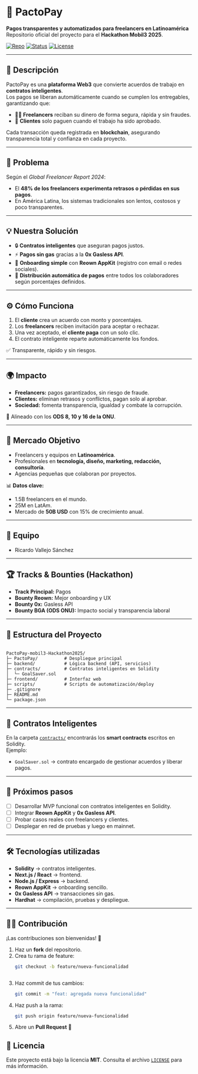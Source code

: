 # 💸 PactoPay

**Pagos transparentes y automatizados para freelancers en Latinoamérica**  
Repositorio oficial del proyecto para el **Hackathon Mobil3 2025**.

[![Repo](https://img.shields.io/badge/GitHub-TodTete-blue?logo=github)](https://github.com/TodTete/PactoPay-mobil3-Hackathon2025)
[![Status](https://img.shields.io/badge/status-en%20desarrollo-orange)](#estado)
[![License](https://img.shields.io/badge/license-MIT-green)](LICENSE)

---

## 🚀 Descripción

PactoPay es una **plataforma Web3** que convierte acuerdos de trabajo en **contratos inteligentes**.  
Los pagos se liberan automáticamente cuando se cumplen los entregables, garantizando que:

- 🧑‍💻 **Freelancers** reciban su dinero de forma segura, rápida y sin fraudes.  
- 💼 **Clientes** solo paguen cuando el trabajo ha sido aprobado.  

Cada transacción queda registrada en **blockchain**, asegurando transparencia total y confianza en cada proyecto.

---

## 📌 Problema

Según el *Global Freelancer Report 2024*:  

- El **48% de los freelancers experimenta retrasos o pérdidas en sus pagos**.  
- En América Latina, los sistemas tradicionales son lentos, costosos y poco transparentes.  

---

## 💡 Nuestra Solución

- 🔒 **Contratos inteligentes** que aseguran pagos justos.  
- ⚡ **Pagos sin gas** gracias a la **0x Gasless API**.  
- 👤 **Onboarding simple** con **Reown AppKit** (registro con email o redes sociales).  
- 🤝 **Distribución automática de pagos** entre todos los colaboradores según porcentajes definidos.  

---

## ⚙️ Cómo Funciona

1. El **cliente** crea un acuerdo con monto y porcentajes.  
2. Los **freelancers** reciben invitación para aceptar o rechazar.  
3. Una vez aceptado, el **cliente paga** con un solo clic.  
4. El contrato inteligente reparte automáticamente los fondos.  

✅ Transparente, rápido y sin riesgos.

---

## 🌍 Impacto

- **Freelancers:** pagos garantizados, sin riesgo de fraude.  
- **Clientes:** eliminan retrasos y conflictos, pagan solo al aprobar.  
- **Sociedad:** fomenta transparencia, igualdad y combate la corrupción.  

📌 Alineado con los **ODS 8, 10 y 16 de la ONU**.

---

## 🎯 Mercado Objetivo

- Freelancers y equipos en **Latinoamérica**.  
- Profesionales en **tecnología, diseño, marketing, redacción, consultoría**.  
- Agencias pequeñas que colaboran por proyectos.  

📊 **Datos clave:**  
- 1.5B freelancers en el mundo.  
- 25M en LatAm.  
- Mercado de **50B USD** con 15% de crecimiento anual.  

---

## 👥 Equipo

- Ricardo Vallejo Sánchez  

---

## 🏆 Tracks & Bounties (Hackathon)

- **Track Principal:** Pagos  
- **Bounty Reown:** Mejor onboarding y UX  
- **Bounty 0x:** Gasless API  
- **Bounty BGA (ODS ONU):** Impacto social y transparencia laboral  

---

## 📂 Estructura del Proyecto

```

PactoPay-mobil3-Hackathon2025/
├─ PactoPay/          # Despliegue principal
├─ backend/           # Lógica backend (API, servicios)
├─ contracts/         # Contratos inteligentes en Solidity
│  └─ GoalSaver.sol
├─ frontend/          # Interfaz web
├─ scripts/           # Scripts de automatización/deploy
├─ .gitignore
├─ README.md
└─ package.json

````

---

## 📜 Contratos Inteligentes

En la carpeta [`contracts/`](contracts/) encontrarás los **smart contracts** escritos en Solidity.  
Ejemplo:  
- `GoalSaver.sol` → contrato encargado de gestionar acuerdos y liberar pagos.  

---

## 🔮 Próximos pasos

- [ ] Desarrollar MVP funcional con contratos inteligentes en Solidity.  
- [ ] Integrar **Reown AppKit** y **0x Gasless API**.  
- [ ] Probar casos reales con freelancers y clientes.  
- [ ] Desplegar en red de pruebas y luego en mainnet.  

---

## 🛠️ Tecnologías utilizadas

- **Solidity** → contratos inteligentes.  
- **Next.js / React** → frontend.  
- **Node.js / Express** → backend.  
- **Reown AppKit** → onboarding sencillo.  
- **0x Gasless API** → transacciones sin gas.  
- **Hardhat** → compilación, pruebas y despliegue.  

---

## 👨‍💻 Contribución

¡Las contribuciones son bienvenidas! 🙌  

1. Haz un **fork** del repositorio.  
2. Crea tu rama de feature:  
   ```bash
   git checkout -b feature/nueva-funcionalidad
````
````
3. Haz commit de tus cambios:

   ```bash
   git commit -m "feat: agregada nueva funcionalidad"
   ```
4. Haz push a la rama:

   ```bash
   git push origin feature/nueva-funcionalidad
   ```
5. Abre un **Pull Request** 🚀

## 📜 Licencia

Este proyecto está bajo la licencia **MIT**.
Consulta el archivo [`LICENSE`](LICENSE) para más información.
